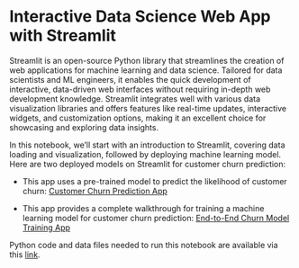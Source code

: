 # Interactive Data Science Web App with Streamlit 

Streamlit is an open-source Python library that streamlines the creation of web applications for machine learning and data science. Tailored for data scientists and ML engineers, it enables the quick development of interactive, data-driven web interfaces without requiring in-depth web development knowledge. Streamlit integrates well with various data visualization libraries and offers features like real-time updates, interactive widgets, and customization options, making it an excellent choice for showcasing and exploring data insights.

In this notebook, we’ll start with an introduction to Streamlit, covering data loading and visualization, followed by deploying machine learning model. Here are two deployed models on Streamlit for customer churn prediction:

- This app uses a pre-trained model to predict the likelihood of customer churn: [Customer Churn Prediction App](https://customerchrunprediction-59.streamlit.app/)

- This app provides a complete walkthrough for training a machine learning model for customer churn prediction: [End-to-End Churn Model Training App](https://app-train-churnmodeling.streamlit.app/)


Python code and data files needed to run this notebook are available via this [link](https://github.com/MehdiRezvandehy/streamlit).
